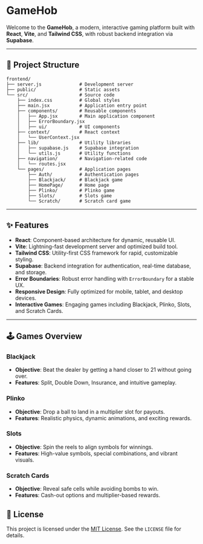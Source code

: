 # GameHob

Welcome to the **GameHob**, a modern, interactive gaming platform built with **React**, **Vite**, and **Tailwind CSS**, with robust backend integration via **Supabase**.



---

## 📂 Project Structure

```
frontend/
├── server.js              # Development server
├── public/                # Static assets
└── src/                   # Source code
    ├── index.css          # Global styles
    ├── main.jsx           # Application entry point
    ├── components/        # Reusable components
    │   ├── App.jsx        # Main application component
    │   ├── ErrorBoundary.jsx
    │   ├── ui/            # UI components
    ├── context/           # React context
    │   └── UserContext.jsx
    ├── lib/               # Utility libraries
    │   ├── supabase.js    # Supabase integration
    │   └── utils.js       # Utility functions
    ├── navigation/        # Navigation-related code
    │   └── routes.jsx
    └── pages/             # Application pages
        ├── Auth/          # Authentication pages
        ├── Blackjack/     # Blackjack game
        ├── HomePage/      # Home page
        ├── Plinko/        # Plinko game
        ├── Slots/         # Slots game
        └── Scratch/       # Scratch card game
```

---

## ✨ Features

- **React**: Component-based architecture for dynamic, reusable UI.
- **Vite**: Lightning-fast development server and optimized build tool.
- **Tailwind CSS**: Utility-first CSS framework for rapid, customizable styling.
- **Supabase**: Backend integration for authentication, real-time database, and storage.
- **Error Boundaries**: Robust error handling with `ErrorBoundary` for a stable UX.
- **Responsive Design**: Fully optimized for mobile, tablet, and desktop devices.
- **Interactive Games**: Engaging games including Blackjack, Plinko, Slots, and Scratch Cards.

---
## 🕹️ Games Overview

### Blackjack
- **Objective**: Beat the dealer by getting a hand closer to 21 without going over.
- **Features**: Split, Double Down, Insurance, and intuitive gameplay.

### Plinko
- **Objective**: Drop a ball to land in a multiplier slot for payouts.
- **Features**: Realistic physics, dynamic animations, and exciting rewards.

### Slots
- **Objective**: Spin the reels to align symbols for winnings.
- **Features**: High-value symbols, special combinations, and vibrant visuals.

### Scratch Cards
- **Objective**: Reveal safe cells while avoiding bombs to win.
- **Features**: Cash-out options and multiplier-based rewards.


## 📜 License

This project is licensed under the [MIT License](LICENSE). See the `LICENSE` file for details.
